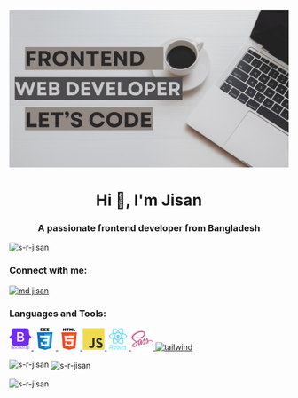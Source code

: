 ![logo](https://github.com/S-R-JISAN/S-R-JISAN/blob/main/img/15%20ways%20to.png)
<h1 align="center">Hi 👋, I'm Jisan</h1>
<h3 align="center">A passionate frontend developer from Bangladesh</h3>
<img align="right" width="400px" src="https://user-images.githubusercontent.com/55389276/140866485-8fb1c876-9a8f-4d6a-98dc-08c4981eaf70.gif" alt="">

<p align="left"> <img src="https://komarev.com/ghpvc/?username=s-r-jisan&label=Profile%20views&color=0e75b6&style=flat" alt="s-r-jisan" /> </p>

<h3 align="left">Connect with me:</h3>
<p align="left">
<a href="https://fb.com/md jisan" target="blank"><img align="center" src="https://raw.githubusercontent.com/rahuldkjain/github-profile-readme-generator/master/src/images/icons/Social/facebook.svg" alt="md jisan" height="30" width="40" /></a>
</p>

<h3 align="left">Languages and Tools:</h3>
<p align="left"> <a href="https://getbootstrap.com" target="_blank" rel="noreferrer"> <img src="https://raw.githubusercontent.com/devicons/devicon/master/icons/bootstrap/bootstrap-plain-wordmark.svg" alt="bootstrap" width="40" height="40"/> </a> <a href="https://www.w3schools.com/css/" target="_blank" rel="noreferrer"> <img src="https://raw.githubusercontent.com/devicons/devicon/master/icons/css3/css3-original-wordmark.svg" alt="css3" width="40" height="40"/> </a> <a href="https://www.w3.org/html/" target="_blank" rel="noreferrer"> <img src="https://raw.githubusercontent.com/devicons/devicon/master/icons/html5/html5-original-wordmark.svg" alt="html5" width="40" height="40"/> </a> <a href="https://developer.mozilla.org/en-US/docs/Web/JavaScript" target="_blank" rel="noreferrer"> <img src="https://raw.githubusercontent.com/devicons/devicon/master/icons/javascript/javascript-original.svg" alt="javascript" width="40" height="40"/> </a> <a href="https://reactjs.org/" target="_blank" rel="noreferrer"> <img src="https://raw.githubusercontent.com/devicons/devicon/master/icons/react/react-original-wordmark.svg" alt="react" width="40" height="40"/> </a> <a href="https://sass-lang.com" target="_blank" rel="noreferrer"> <img src="https://raw.githubusercontent.com/devicons/devicon/master/icons/sass/sass-original.svg" alt="sass" width="40" height="40"/> </a> <a href="https://tailwindcss.com/" target="_blank" rel="noreferrer"> <img src="https://www.vectorlogo.zone/logos/tailwindcss/tailwindcss-icon.svg" alt="tailwind" width="40" height="40"/> </a> </p>

<p><img align="left" src="https://github-readme-stats.vercel.app/api/top-langs?username=s-r-jisan&show_icons=true&locale=en&layout=compact" alt="s-r-jisan" /></p>

<p>&nbsp;<img align="center" src="https://github-readme-stats.vercel.app/api?username=s-r-jisan&show_icons=true&locale=en" alt="s-r-jisan" /></p>

<p><img align="center" src="https://github-readme-streak-stats.herokuapp.com/?user=s-r-jisan&" alt="s-r-jisan" /></p>
